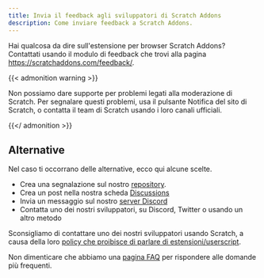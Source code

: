 ```yaml
---
title: Invia il feedback agli sviluppatori di Scratch Addons
description: Come inviare feedback a Scratch Addons.
---
```


Hai qualcosa da dire sull'estensione per browser Scratch Addons? Contattati usando il modulo di feedback che trovi alla pagina https://scratchaddons.com/feedback/.

{{< admonition warning >}}

Non possiamo dare supporte per problemi legati alla moderazione di Scratch. Per segnalare questi problemi, usa il pulsante Notifica del sito di Scratch, o contatta il team di Scratch usando i loro canali ufficiali.

{{</ admonition >}}

## Alternative

Nel caso ti occorrano delle alternative, ecco qui alcune scelte.

- Crea una segnalazione sul nostro [repository](https://github.com/ScratchAddons/ScratchAddons/issues).
- Crea un post nella nostra scheda [Discussions](https://github.com/ScratchAddons/ScratchAddons/discussions)
- Invia un messaggio sul nostro [server Discord](https://discord.gg/R5NBqwMjNc)
- Contatta uno dei nostri sviluppatori, su Discord, Twitter o usando un altro metodo

Sconsigliamo di contattare uno dei nostri sviluppatori usando Scratch, a causa della loro [policy che proibisce di parlare di estensioni/userscript](https://scratch.mit.edu/discuss/post/2907564/).

Non dimenticare che abbiamo una [pagina FAQ](https://scratchaddons.com/docs/faq/) per rispondere alle domande più frequenti.